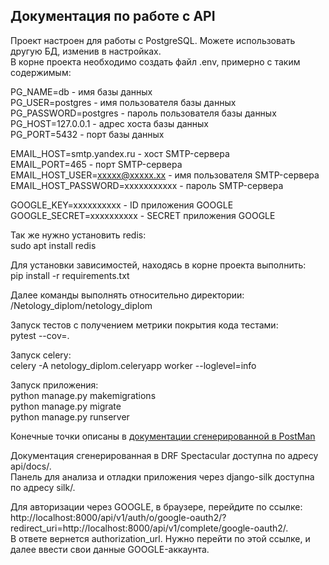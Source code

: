 ## Документация по работе с API

Проект настроен для работы с PostgreSQL. Можете использовать другую БД, изменив в настройках.  
В корне проекта необходимо создать файл .env, примерно с таким содержимым:  

PG_NAME=db - имя базы данных  
PG_USER=postgres - имя пользователя базы данных  
PG_PASSWORD=postgres - пароль пользователя базы данных  
PG_HOST=127.0.0.1 - адрес хоста базы данных  
PG_PORT=5432 - порт базы данных  

EMAIL_HOST=smtp.yandex.ru - хост SMTP-сервера  
EMAIL_PORT=465 - порт SMTP-сервера  
EMAIL_HOST_USER=xxxxx@xxxxx.xx - имя пользователя SMTP-сервера  
EMAIL_HOST_PASSWORD=xxxxxxxxxxx - пароль SMTP-сервера  

GOOGLE_KEY=xxxxxxxxxx - ID приложения GOOGLE  
GOOGLE_SECRET=xxxxxxxxxx - SECRET приложения GOOGLE  

Так же нужно установить redis:  
sudo apt install redis

Для установки зависимостей, находясь в корне проекта выполнить:  
pip install -r requirements.txt

Далее команды выполнять относительно директории:  
/Netology_diplom/netology_diplom

Запуск тестов с получением метрики покрытия кода тестами:  
pytest --cov=.

Запуск celery:  
celery -A netology_diplom.celeryapp worker --loglevel=info 

Запуск приложения:  
python manage.py makemigrations  
python manage.py migrate  
python manage.py runserver

Конечные точки описаны в [документации сгенерированной в PostMan](https://documenter.getpostman.com/view/39161558/2sAY55adNw)

Документация сгенерированная в DRF Spectacular доступна по адресу api/docs/.  
Панель для анализа и отладки приложения через django-silk доступна по адресу silk/.  

Для авторизации через GOOGLE, в браузере, перейдите по ссылке:  
http://localhost:8000/api/v1/auth/o/google-oauth2/?redirect_uri=http://localhost:8000/api/v1/complete/google-oauth2/.  
В ответе вернется authorization_url. Нужно перейти по этой ссылке, и далее ввести свои данные GOOGLE-аккаунта.
